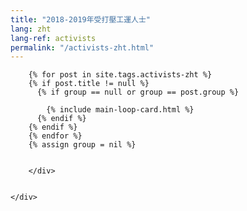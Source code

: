 ```yaml
---
title: "2018-2019年受打壓工運人士"
lang: zht
lang-ref: activists
permalink: "/activists-zht.html"
---
```


<div class="container">
    <div class="row justify-content-center">
        <div class="col-md-8">
            
            
        {% for post in site.tags.activists-zht %}
        {% if post.title != null %}
          {% if group == null or group == post.group %}
         
            {% include main-loop-card.html %}
          {% endif %}
        {% endif %}
        {% endfor %}
        {% assign group = nil %}
        

        </div>
        
        
    </div>
</div>
